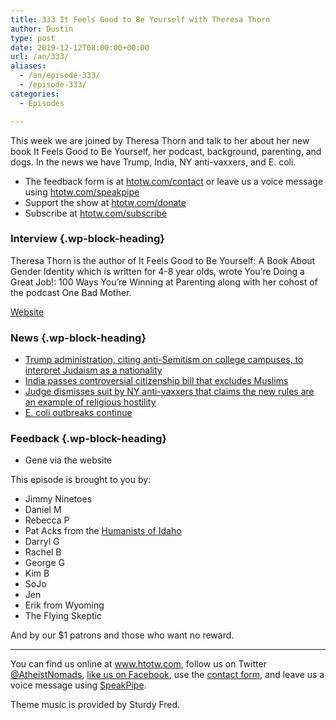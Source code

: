 ```yaml
---
title: 333 It Feels Good to Be Yourself with Theresa Thorn
author: Dustin
type: post
date: 2019-12-12T08:00:00+00:00
url: /an/333/
aliases:
  - /an/episode-333/
  - /episode-333/
categories:
  - Episodes

---
```

<div id="buzzsprout-player-10552776"></div><script src="https://www.buzzsprout.com/1983601/10552776-333-it-feels-good-to-be-yourself-with-theresa-thorn.js?container_id=buzzsprout-player-10552776&player=small" type="text/javascript" charset="utf-8"></script>

This week we are joined by Theresa Thorn and talk to her about her new book It Feels Good to Be Yourself, her podcast, background, parenting, and dogs. In the news we have Trump, India, NY anti-vaxxers, and E. coli.

<!--more-->

 * The feedback form is at [htotw.com/contact](https://htotw.com/contact) or leave us a voice message using <a href="https://htotw.com/speakpipe" target="_blank" rel="noopener noreferrer">htotw.com/speakpipe</a>
 * Support the show at <a href="https://htotw.com/donate" target="_blank" rel="noopener noreferrer">htotw.com/donate</a>
 * Subscribe at <a href="https://htotw.com/subscribe" target="_blank" rel="noopener noreferrer">htotw.com/subscribe</a>

### Interview {.wp-block-heading}

Theresa Thorn is the author of It Feels Good to Be Yourself: A Book About Gender Identity which is written for 4-8 year olds, wrote You’re Doing a Great Job!: 100 Ways You’re Winning at Parenting along with her cohost of the podcast One Bad Mother.

[Website][1]

### News {.wp-block-heading}

  * [Trump administration, citing anti-Semitism on college campuses, to interpret Judaism as a nationality][2]
  * [India passes controversial citizenship bill that excludes Muslims][3]
  * [Judge dismisses suit by NY anti-vaxxers that claims the new rules are an example of religious hostility][4]
  * [E. coli outbreaks continue][5]

### Feedback {.wp-block-heading}

  * Gene via the website

This episode is brought to you by:

  * Jimmy Ninetoes
  * Daniel M
  * Rebecca P
  * Pat Acks from the <a href="https://www.humanistsofidaho.org" target="_blank" rel="noopener noreferrer">Humanists of Idaho</a>
  * Darryl G
  * Rachel B
  * George G
  * Kim B
  * SoJo
  * Jen
  * Erik from Wyoming
  * The Flying Skeptic

And by our $1 patrons and those who want no reward.

<hr class="wp-block-separator" />

You can find us online at <a href="https://www.htotw.com/" target="_blank" rel="noopener noreferrer">www.htotw.com</a>, follow us on Twitter <a href="https://htotw.com/twitter" target="_blank" rel="noopener noreferrer">@AtheistNomads</a>, <a href="https://htotw.com/facebook" target="_blank" rel="noopener noreferrer">like us on Facebook</a>, use the [contact form](https://htotw.com/contact), and leave us a voice message using <a href="https://htotw.com/speakpipe" target="_blank" rel="noopener noreferrer">SpeakPipe</a>.

Theme music is provided by Sturdy Fred.

&nbsp;

 [1]: https://theresathorn.com/
 [2]: https://www.cnn.com/2019/12/10/politics/trump-order-judaism-nationality/index.html
 [3]: https://www.cnn.com/2019/12/11/asia/india-citizenship-amendment-bill-intl-hnk/index.html
 [4]: https://www.courthousenews.com/judge-tosses-suit-by-ny-anti-vaxxers-alleging-religious-bias/
 [5]: http://komonews.com/news/local/more-victims-idd-in-e-coli-outbreak-tied-to-chain-of-local-restaurants